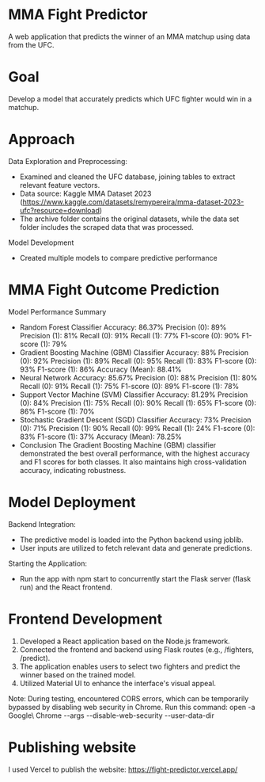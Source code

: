 # MMA Fight Predictor

A web application that predicts the winner of an MMA matchup using data from the UFC.

# Goal

Develop a model that accurately predicts which UFC fighter would win in a matchup.

# Approach

Data Exploration and Preprocessing:
 - Examined and cleaned the UFC database, joining tables to extract relevant feature vectors.
 - Data source: Kaggle MMA Dataset 2023 (https://www.kaggle.com/datasets/remypereira/mma-dataset-2023-ufc?resource=download)
 - The archive folder contains the original datasets, while the data set folder includes the scraped data that was processed.

Model Development
- Created multiple models to compare predictive performance

# MMA Fight Outcome Prediction
Model Performance Summary
- Random Forest Classifier
Accuracy: 86.37%
Precision (0): 89%
Precision (1): 81%
Recall (0): 91%
Recall (1): 77%
F1-score (0): 90%
F1-score (1): 79%
- Gradient Boosting Machine (GBM) Classifier
Accuracy: 88%
Precision (0): 92%
Precision (1): 89%
Recall (0): 95%
Recall (1): 83%
F1-score (0): 93%
F1-score (1): 86%
Accuracy (Mean): 88.41%
- Neural Network
Accuracy: 85.67%
Precision (0): 88%
Precision (1): 80%
Recall (0): 91%
Recall (1): 75%
F1-score (0): 89%
F1-score (1): 78%
- Support Vector Machine (SVM) Classifier
Accuracy: 81.29%
Precision (0): 84%
Precision (1): 75%
Recall (0): 90%
Recall (1): 65%
F1-score (0): 86%
F1-score (1): 70%
- Stochastic Gradient Descent (SGD) Classifier
Accuracy: 73%
Precision (0): 71%
Precision (1): 90%
Recall (0): 99%
Recall (1): 24%
F1-score (0): 83%
F1-score (1): 37%
Accuracy (Mean): 78.25%
- Conclusion
The Gradient Boosting Machine (GBM) classifier demonstrated the best overall performance, with the highest accuracy and F1 scores for both classes. It also maintains high cross-validation accuracy, indicating robustness.

# Model Deployment

Backend Integration: 
- The predictive model is loaded into the Python backend using joblib.
- User inputs are utilized to fetch relevant data and generate predictions.

Starting the Application: 
- Run the app with npm start to concurrently start the Flask server (flask run) and the React frontend.


# Frontend Development

1. Developed a React application based on the Node.js framework.
2. Connected the frontend and backend using Flask routes (e.g., /fighters, /predict).
3. The application enables users to select two fighters and predict the winner based on the trained model.
4. Utilized Material UI to enhance the interface's visual appeal.


Note: During testing, encountered CORS errors, which can be temporarily bypassed by disabling web security in Chrome. Run this command:
open -a Google\ Chrome --args --disable-web-security --user-data-dir

# Publishing website

I used Vercel to publish the website: https://fight-predictor.vercel.app/
